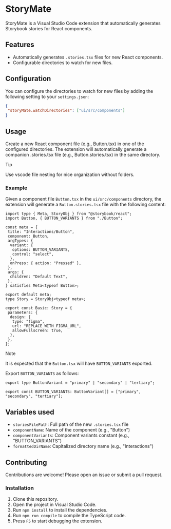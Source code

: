 # StoryMate

StoryMate is a Visual Studio Code extension that automatically generates Storybook stories for React components.

## Features

- Automatically generates `.stories.tsx` files for new React components.
- Configurable directories to watch for new files.

## Configuration

You can configure the directories to watch for new files by adding the following setting to your `settings.json`:

```json
{
 "storyMate.watchDirectories": ["ui/src/components"]
}
```

## Usage

Create a new React component file (e.g., Button.tsx) in one of the configured directories.
The extension will automatically generate a companion .stories.tsx file (e.g., Button.stories.tsx) in the same directory.

> [!TIP]
> Use vscode file nesting for nice organization without folders.

### Example

Given a component file `Button.tsx` in the `ui/src/components` directory, the extension will generate a `Button.stories.tsx` file with the following content:

```tsx
import type { Meta, StoryObj } from "@storybook/react";
import Button, { BUTTON_VARIANTS } from "./Button";

const meta = {
 title: "Interactions/Button",
 component: Button,
 argTypes: {
  variant: {
   options: BUTTON_VARIANTS,
   control: "select",
  },
  onPress: { action: "Pressed" },
 },
 args: {
  children: "Default Text",
 },
} satisfies Meta<typeof Button>;

export default meta;
type Story = StoryObj<typeof meta>;

export const Basic: Story = {
 parameters: {
  design: {
   type: "figma",
   url: "REPLACE_WITH_FIGMA_URL",
   allowFullscreen: true,
  },
 },
};
```

> [!NOTE]  
> It is expected that the `Button.tsx` will have `BUTTON_VARIANTS` exported.

Export `BUTTON_VARIANTS` as follows:

```tsx
export type ButtonVariant = "primary" | "secondary" | "tertiary";

export const BUTTON_VARIANTS: ButtonVariant[] = ["primary", "secondary", "tertiary"];
```

## Variables used

- `storiesFilePath`: Full path of the new `.stories.tsx` file
- `componentName`: Name of the component (e.g., "Button")
- `componentVariants`: Component variants constant (e.g., "BUTTON_VARIANTS")
- `formattedDirName`: Capitalized directory name (e.g., "Interactions")

## Contributing

Contributions are welcome! Please open an issue or submit a pull request.

### Installation

1. Clone this repository.
2. Open the project in Visual Studio Code.
3. Run `npm install` to install the dependencies.
4. Run `npm run compile` to compile the TypeScript code.
5. Press `F5` to start debugging the extension.
